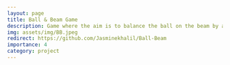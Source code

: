 ```yaml
---
layout: page
title: Ball & Beam Game 
description: Game where the aim is to balance the ball on the beam by adjusting the distance between your hand and the sensor.
img: assets/img/BB.jpeg
redirect: https://github.com/Jasminekhalil/Ball-Beam
importance: 4
category: project
---
```

